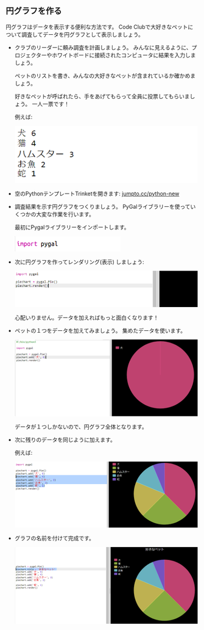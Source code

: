 ## 円グラフを作る

円グラフはデータを表示する便利な方法です。 Code Clubで大好きなペットについて調査してデータを円グラフとして表示しましょう。

+ クラブのリーダーに頼み調査を計画しましょう。 みんなに見えるように、プロジェクターやホワイトボードに接続されたコンピュータに結果を入力しましょう。
    
    ペットのリストを書き、みんなの大好きなペットが含まれているか確かめましょう。
    
    好きなペットが呼ばれたら、手をあげてもらって全員に投票してもらいましょう。 一人一票です！
    
    例えば:
    
    ![スクリーンショット](images/pets-favourite.png)

+ 空のPythonテンプレートTrinketを開きます: <a href="http://jumpto.cc/python-new" target="_blank">jumpto.cc/python-new</a>

+ 調査結果を示す円グラフをつくりましょう。 PyGalライブラリーを使っていくつかの大変な作業を行います。
    
    最初にPygalライブラリーをインポートします。
    
    ![スクリーンショット](images/pets-pygal.png)

+ 次に円グラフを作ってレンダリング(表示) しましょう:
    
    ![スクリーンショット](images/pets-pie.png)
    
    心配いりません。データを加えればもっと面白くなります！

+ ペットの１つをデータを加えてみましょう。 集めたデータを使います。
    
    ![スクリーンショット](images/pets-add.png)
    
    データが１つしかないので、円グラフ全体となります。

+ 次に残りのデータを同じように加えます。
    
    例えば:
    
    ![スクリーンショット](images/pets-add-all.png)

+ グラフの名前を付けて完成です。
    
    ![スクリーンショット](images/pets-title.png)